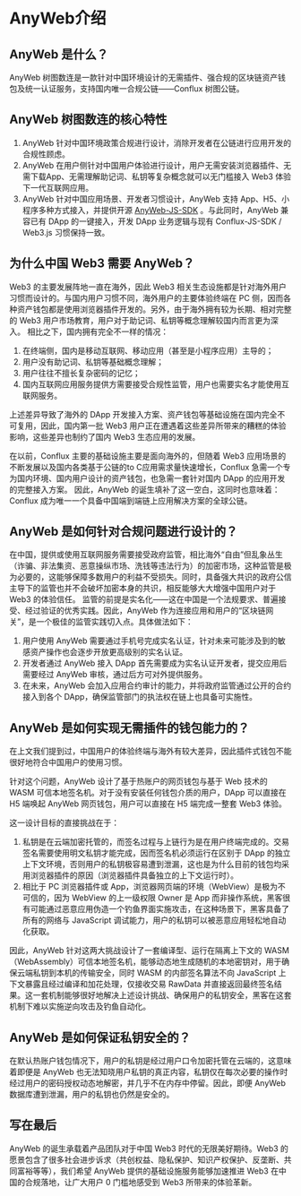 # AnyWeb介绍

## AnyWeb 是什么？

AnyWeb 树图数连是一款针对中国环境设计的无需插件、强合规的区块链资产钱包及统一认证服务，支持国内唯一合规公链——Conflux 树图公链。

## AnyWeb 树图数连的核心特性

1. AnyWeb 针对中国环境政策合规进行设计，消除开发者在公链进行应用开发的合规性顾虑。
2. AnyWeb 在用户侧针对中国用户体验进行设计，用户无需安装浏览器插件、无需下载App、无需理解助记词、私钥等复杂概念就可以无门槛接入 Web3 体验下一代互联网应用。
3. AnyWeb 针对中国应用场景、开发者习惯设计，AnyWeb 支持 App、H5、小程序多种方式接入，并提供开源 [AnyWeb-JS-SDK](https://github.com/IdeaLightLabs/AnyWeb-JS-SDK) 。与此同时，AnyWeb 兼容已有 DApp 的一键接入，开发 DApp 业务逻辑与现有 Conflux-JS-SDK / Web3.js 习惯保持一致。

## 为什么中国 Web3 需要 AnyWeb？

Web3 的主要发展阵地一直在海外，因此 Web3 相关生态设施都是针对海外用户习惯而设计的。与国内用户习惯不同，海外用户的主要体验终端在 PC 侧，因而各种资产钱包都是使用浏览器插件开发的。另外，由于海外拥有较为长期、相对完整的 Web3 用户市场教育，用户对于助记词、私钥等概念理解较国内而言更为深入。
相比之下，国内拥有完全不一样的情况：
1. 在终端侧，国内是移动互联网、移动应用（甚至是小程序应用）主导的；
2. 用户没有助记词、私钥等基础概念理解；
3. 用户往往不擅长复杂密码的记忆；
4. 国内互联网应用服务提供方需要接受合规性监管，用户也需要实名才能使用互联网服务。

上述差异导致了海外的 DApp 开发接入方案、资产钱包等基础设施在国内完全不可复用，因此，国内第一批 Web3 用户正在遭遇着这些差异所带来的糟糕的体验影响，这些差异也制约了国内 Web3 生态应用的发展。

在以前，Conflux 主要的基础设施主要是面向海外的，但随着 Web3 应用场景的不断发展以及国内各类基于公链的to C应用需求量快速增长，Conflux 急需一个专为国内环境、国内用户设计的资产钱包，也急需一套针对国内 DApp 的应用开发的完整接入方案。
因此，AnyWeb 的诞生填补了这一空白，这同时也意味着：Conflux 成为唯一一个具备中国端到端链上应用解决方案的全球公链。

## AnyWeb 是如何针对合规问题进行设计的？

在中国，提供或使用互联网服务需要接受政府监管，相比海外“自由”但乱象丛生（诈骗、非法集资、恶意操纵市场、洗钱等违法行为）的加密市场，这种监管是极为必要的，这能够保障多数用户的利益不受损失。同时，具备强大共识的政府公信主导下的监管也并不会破坏加密本身的共识，相反能够大大增强中国用户对于 Web3 的体验信任。
监管的前提是实名化——这在中国是一个法规要求、普遍接受、经过验证的优秀实践。因此，AnyWeb 作为连接应用和用户的“区块链网关”，是一个极佳的监管实践切入点。具体做法如下：

1. 用户使用 AnyWeb 需要通过手机号完成实名认证，针对未来可能涉及到的敏感资产操作也会逐步开放更高级别的实名认证。
2. 开发者通过 AnyWeb 接入 DApp 首先需要成为实名认证开发者，提交应用后需要经过 AnyWeb 审核，通过后方可对外提供服务。
3. 在未来，AnyWeb 会加入应用合约审计的能力，并将政府监管通过公开的合约接入到各个 DApp，确保监管部门的执法权在链上也具备可实施性。

## AnyWeb 是如何实现无需插件的钱包能力的？

在上文我们提到过，中国用户的体验终端与海外有较大差异，因此插件式钱包不能很好地符合中国用户的使用习惯。

针对这个问题，AnyWeb 设计了基于热账户的网页钱包与基于 Web 技术的 WASM 可信本地签名机。对于没有安装任何钱包介质的用户，DApp 可以直接在 H5 端唤起 AnyWeb 网页钱包，用户可以直接在 H5 端完成一整套 Web3 体验。

这一设计目标的直接挑战在于：

1. 私钥是在云端加密托管的，而签名过程与上链行为是在用户终端完成的。交易签名需要使用明文私钥才能完成，因而签名机必须运行在区别于 DApp 的独立上下文环境，否则用户的私钥极容易遭到泄漏，这也是为什么目前的钱包均采用浏览器插件的原因（浏览器插件具备独立的上下文运行时）。
2. 相比于 PC 浏览器插件或 App，浏览器网页端的环境（WebView）是极为不可信的，因为 WebView 的上一级权限 Owner 是 App 而非操作系统，黑客很有可能通过恶意应用伪造一个钓鱼界面实施攻击，在这种场景下，黑客具备了所有的网络与 JavaScript 调试能力，用户的私钥可以被恶意应用轻松地自动化获取。

因此，AnyWeb 针对这两大挑战设计了一套编译型、运行在隔离上下文的 WASM（WebAssembly）可信本地签名机，能够动态地生成随机的本地密钥对，用于确保云端私钥到本机的传输安全，同时 WASM 的内部签名算法不向 JavaScript 上下文暴露且经过编译和加花处理，仅接收交易 RawData 并直接返回最终签名结果。这一套机制能够很好地解决上述设计挑战、确保用户的私钥安全，黑客在这套机制下难以实施逆向攻击及钓鱼自动化。

## AnyWeb 是如何保证私钥安全的？

在默认热账户钱包情况下，用户的私钥是经过用户口令加密托管在云端的，这意味着即便是 AnyWeb 也无法知晓用户私钥的真正内容，私钥仅在每次必要的操作时经过用户的密码授权动态地解密，并几乎不在内存中停留。因此，即便 AnyWeb 数据库遭到泄漏，用户的私钥也仍然是安全的。

## 写在最后

AnyWeb 的诞生承载着产品团队对于中国 Web3 时代的无限美好期待。Web3 的愿景包含了很多社会进步诉求（共创权益、隐私保护、知识产权保护、反垄断、共同富裕等等），我们希望 AnyWeb 提供的基础设施服务能够加速推进 Web3 在中国的合规落地，让广大用户 0 门槛地感受到 Web3 所带来的体验革新。
